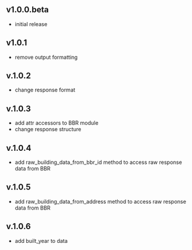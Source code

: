 ## v1.0.0.beta

* initial release

## v1.0.1

* remove output formatting

## v.1.0.2

* change response format

## v.1.0.3

* add attr accessors to BBR module
* change response structure

## v.1.0.4

* add raw_building_data_from_bbr_id method to access raw response data from BBR


## v.1.0.5

* add raw_building_data_from_address method to access raw response data from BBR

## v.1.0.6

* add built_year to data
